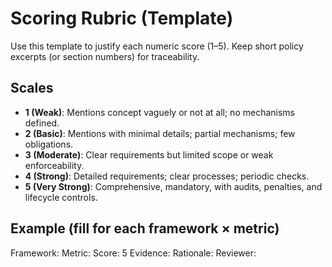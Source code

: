 # Scoring Rubric (Template)

Use this template to justify each numeric score (1–5). Keep short policy excerpts (or section numbers) for traceability.

## Scales
- **1 (Weak)**: Mentions concept vaguely or not at all; no mechanisms defined.
- **2 (Basic)**: Mentions with minimal details; partial mechanisms; few obligations.
- **3 (Moderate)**: Clear requirements but limited scope or weak enforceability.
- **4 (Strong)**: Detailed requirements; clear processes; periodic checks.
- **5 (Very Strong)**: Comprehensive, mandatory, with audits, penalties, and lifecycle controls.

## Example (fill for each framework × metric)
Framework:
Metric:
Score: 5
Evidence:
Rationale:
Reviewer:

